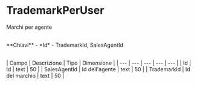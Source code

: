 # TrademarkPerUser
Marchi per agente

<br>
**Chiavi**
- *Id*
- TrademarkId, SalesAgentId
<br><br>

| Campo | Descrizione | Tipo | Dimensione | 
| --- | --- | --- | --- | --- |
| Id | Id | text | 50 |
| SalesAgentId | Id dell'agente | text | 50 |
| TrademarkId | Id del marchio | text | 50 |

